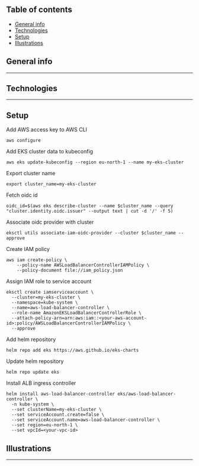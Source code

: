 ## Table of contents

- [General info](#general-info)
- [Technologies](#technologies)
- [Setup](#setup)
- [Illustrations](#illustrations)

## General info

---

## Technologies

---

## Setup

Add AWS access key to AWS CLI

```
aws configure
```

Add EKS cluster data to kubeconfig

```
aws eks update-kubeconfig --region eu-north-1 --name my-eks-cluster
```

Export cluster name

```
export cluster_name=my-eks-cluster
```

Fetch oidc id

```
oidc_id=$(aws eks describe-cluster --name $cluster_name --query "cluster.identity.oidc.issuer" --output text | cut -d '/' -f 5)
```

Associate oidc provider with cluster

```
eksctl utils associate-iam-oidc-provider --cluster $cluster_name --approve
```

Create IAM policy

```
aws iam create-policy \
    --policy-name AWSLoadBalancerControllerIAMPolicy \
    --policy-document file://iam_policy.json
```

Assign IAM role to service account

```
eksctl create iamserviceaccount \
  --cluster=my-eks-cluster \
  --namespace=kube-system \
  --name=aws-load-balancer-controller \
  --role-name AmazonEKSLoadBalancerControllerRole \
  --attach-policy-arn=arn:aws:iam::<your-aws-account-id>:policy/AWSLoadBalancerControllerIAMPolicy \
  --approve
```

Add helm repository

```
helm repo add eks https://aws.github.io/eks-charts
```

Update helm repository

```
helm repo update eks
```

Install ALB ingress controller

```
helm install aws-load-balancer-controller eks/aws-load-balancer-controller \
  -n kube-system \
  --set clusterName=my-eks-cluster \
  --set serviceAccount.create=false \
  --set serviceAccount.name=aws-load-balancer-controller \
  --set region=eu-north-1 \
  --set vpcId=<your-vpc-id>
```

## Illustrations

---
